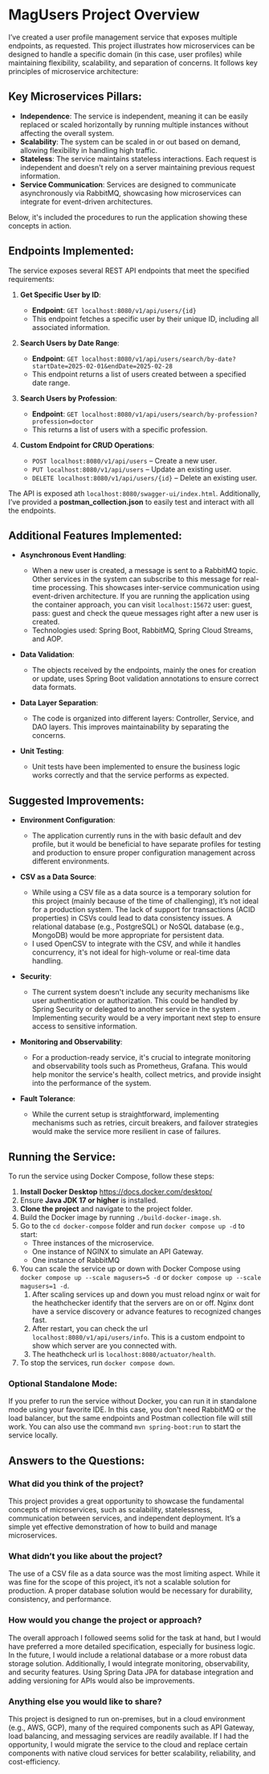 # MagUsers Project Overview

I’ve created a user profile management service that exposes multiple endpoints, as requested. This project illustrates how microservices can be designed to handle a specific domain (in this case, user profiles) while maintaining flexibility, scalability, and separation of concerns. It follows key principles of microservice architecture:

## Key Microservices Pillars:

- **Independence**: The service is independent, meaning it can be easily replaced or scaled horizontally by running multiple instances without affecting the overall system.
- **Scalability**: The system can be scaled in or out based on demand, allowing flexibility in handling high traffic.
- **Stateless**: The service maintains stateless interactions. Each request is independent and doesn't rely on a server maintaining previous request information.
- **Service Communication**: Services are designed to communicate asynchronously via RabbitMQ, showcasing how microservices can integrate for event-driven architectures.

Below, it's included the procedures to run the application showing these concepts in action.

## Endpoints Implemented:

The service exposes several REST API endpoints that meet the specified requirements:

1. **Get Specific User by ID**:
    - **Endpoint**: `GET localhost:8080/v1/api/users/{id}`
    - This endpoint fetches a specific user by their unique ID, including all associated information.

2. **Search Users by Date Range**:
    - **Endpoint**: `GET localhost:8080/v1/api/users/search/by-date?startDate=2025-02-01&endDate=2025-02-28`
    - This endpoint returns a list of users created between a specified date range.

3. **Search Users by Profession**:
    - **Endpoint**: `GET localhost:8080/v1/api/users/search/by-profession?profession=doctor`
    - This returns a list of users with a specific profession.

4. **Custom Endpoint for CRUD Operations**:
    - `POST localhost:8080/v1/api/users` – Create a new user.
    - `PUT localhost:8080/v1/api/users` – Update an existing user.
    - `DELETE localhost:8080/v1/api/users/{id}` – Delete an existing user.

The API is exposed ath `localhost:8080/swagger-ui/index.html`. Additionally, I’ve provided a **postman_collection.json** to easily test and interact with all the endpoints.

## Additional Features Implemented:

- **Asynchronous Event Handling**:
    - When a new user is created, a message is sent to a RabbitMQ topic. Other services in the system can subscribe to this message for real-time processing. This showcases inter-service communication using event-driven architecture. If you are running the application using the container approach, you can visit `localhost:15672` user: guest, pass: guest and check the queue messages right after a new user is created.
    - Technologies used: Spring Boot, RabbitMQ, Spring Cloud Streams, and AOP.

- **Data Validation**:
    - The objects received by the endpoints, mainly the ones for creation or update, uses Spring Boot validation annotations to ensure correct data formats.

- **Data Layer Separation**:
    - The code is organized into different layers: Controller, Service, and DAO layers. This improves maintainability by separating the concerns.

- **Unit Testing**:
    - Unit tests have been implemented to ensure the business logic works correctly and that the service performs as expected.

## Suggested Improvements:

- **Environment Configuration**:
    - The application currently runs in the with basic default and dev profile, but it would be beneficial to have separate profiles for testing and production to ensure proper configuration management across different environments.

- **CSV as a Data Source**:
    - While using a CSV file as a data source is a temporary solution for this project (mainly because of the time of challenging), it’s not ideal for a production system. The lack of support for transactions (ACID properties) in CSVs could lead to data consistency issues. A relational database (e.g., PostgreSQL) or NoSQL database (e.g., MongoDB) would be more appropriate for persistent data.
    - I used OpenCSV to integrate with the CSV, and while it handles concurrency, it's not ideal for high-volume or real-time data handling.

- **Security**:
    - The current system doesn't include any security mechanisms like user authentication or authorization. This could be handled by Spring Security or delegated to another service in the system . Implementing security would be a very important next step to ensure access to sensitive information.

- **Monitoring and Observability**:
    - For a production-ready service, it's crucial to integrate monitoring and observability tools such as Prometheus, Grafana. This would help monitor the service's health, collect metrics, and provide insight into the performance of the system.

- **Fault Tolerance**:
    - While the current setup is straightforward, implementing mechanisms such as retries, circuit breakers, and failover strategies would make the service more resilient in case of failures.

## Running the Service:

To run the service using Docker Compose, follow these steps:

1. **Install Docker Desktop** https://docs.docker.com/desktop/
2. Ensure **Java JDK 17 or higher** is installed.
3. **Clone the project** and navigate to the project folder.
4. Build the Docker image by running `./build-docker-image.sh`.
5. Go to the `cd docker-compose` folder and run `docker compose up -d` to start:
    - Three instances of the microservice.
    - One instance of NGINX to simulate an API Gateway.
    - One instance of RabbitMQ
6. You can scale the service up or down with Docker Compose using `docker compose up --scale magusers=5 -d` or `docker compose up --scale magusers=1 -d`.
   1. After scaling services up and down you must reload nginx or wait for the heathchecker identify that the servers are on or off. Nginx dont have a service discovery or advance features to recognized changes fast.
   2. After restart, you can check the url `localhost:8080/v1/api/users/info`. This is a custom endpoint to show which server are you connected with.
   3. The heathcheck url is `localhost:8080/actuator/health`.
7. To stop the services, run `docker compose down`.

### Optional Standalone Mode:
If you prefer to run the service without Docker, you can run it in standalone mode using your favorite IDE. In this case, you don't need RabbitMQ or the load balancer, but the same endpoints and Postman collection file will still work. You can also use the command `mvn spring-boot:run` to start the service locally.

## Answers to the Questions:

### **What did you think of the project?**
This project provides a great opportunity to showcase the fundamental concepts of microservices, such as scalability, statelessness, communication between services, and independent deployment. It’s a simple yet effective demonstration of how to build and manage microservices.

### **What didn’t you like about the project?**
The use of a CSV file as a data source was the most limiting aspect. While it was fine for the scope of this project, it’s not a scalable solution for production. A proper database solution would be necessary for durability, consistency, and performance.

### **How would you change the project or approach?**
The overall approach I followed seems solid for the task at hand, but I would have preferred a more detailed specification, especially for business logic. In the future, I would include a relational database or a more robust data storage solution. Additionally, I would integrate monitoring, observability, and security features. Using Spring Data JPA for database integration and adding versioning for APIs would also be improvements.

### **Anything else you would like to share?**
This project is designed to run on-premises, but in a cloud environment (e.g., AWS, GCP), many of the required components such as API Gateway, load balancing, and messaging services are readily available. If I had the opportunity, I would migrate the service to the cloud and replace certain components with native cloud services for better scalability, reliability, and cost-efficiency.